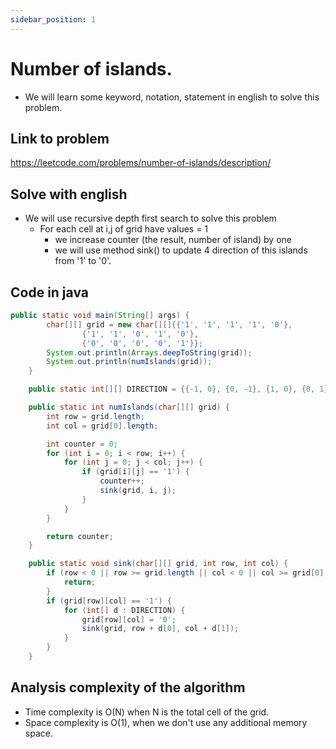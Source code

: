 ```yaml
---
sidebar_position: 1
---
```


# Number of islands.
- We will learn some keyword, notation, statement in english to solve this problem.

## Link to problem 
https://leetcode.com/problems/number-of-islands/description/

## Solve with english
- We will use recursive depth first search to solve this problem
  - For each cell at i,j of grid have values = 1
    - we increase counter (the result, number of island) by one
    - we will use method sink() to update 4 direction of this islands from '1' to '0'.

## Code in java
```java
public static void main(String[] args) {
        char[][] grid = new char[][]{{'1', '1', '1', '1', '0'},
                {'1', '1', '0', '1', '0'},
                {'0', '0', '0', '0', '1'}};
        System.out.println(Arrays.deepToString(grid));
        System.out.println(numIslands(grid));
    }

    public static int[][] DIRECTION = {{-1, 0}, {0, -1}, {1, 0}, {0, 1}};

    public static int numIslands(char[][] grid) {
        int row = grid.length;
        int col = grid[0].length;

        int counter = 0;
        for (int i = 0; i < row; i++) {
            for (int j = 0; j < col; j++) {
                if (grid[i][j] == '1') {
                    counter++;
                    sink(grid, i, j);
                }
            }
        }

        return counter;
    }

    public static void sink(char[][] grid, int row, int col) {
        if (row < 0 || row >= grid.length || col < 0 || col >= grid[0].length) {
            return;
        }
        if (grid[row][col] == '1') {
            for (int[] d : DIRECTION) {
                grid[row][col] = '0';
                sink(grid, row + d[0], col + d[1]);
            }
        }
    }
```

## Analysis complexity of the algorithm
- Time complexity is O(N) when N is the total cell of the grid.
- Space complexity is O(1), when we don't use any additional memory space.